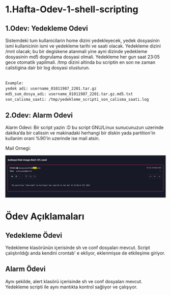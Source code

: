 # 1.Hafta-Odev-1-shell-scripting


## 1.Odev: Yedekleme Odevi

Sistemdeki tum kullanicilarin home dizini yedekleyecek, yedek dosyasinin ismi kullanicinin ismi ve yedekleme tarihi ve saati olacak. Yedekleme dizini /mnt olacak; bu bir degiskene atanmali yine ayni dizinde yedekleme dosyasinin md5 dogrulama dosyasi olmali. Yedekleme her gun saat 23:05 gece otomatik yapilmali.
/tmp dizini altinda bu scriptin en son ne zaman calistigina dair bir log dosyasi olusturun.

```bash

Example:  
yedek adi: username_01011987_2201.tar.gz
md5_sum_dosya_adi: username_01011987_2201.tar.gz.md5.txt
son_calisma_saati: /tmp/yedekleme_scripti_son_calisma_saati.log

```

## 2.Odev: Alarm Odevi

Alarm Odevi: Bir script yazin :D bu script GNU/Linux sunucunuzun uzerinde dakika’da bir calissin ve makinadaki herhangi bir diskin yada partition'in kullanim orani %90’in uzerinde ise mail atsin. 


Mail Ornegi:

![Alt text](example_ss/disk_alert.png?raw=True "Disk Alert Example")

# Ödev Açıklamaları

## Yedekleme Ödevi

Yedekleme klasörünün içerisinde sh ve conf dosyaları mevcut. Script çalıştırıldığı anda kendini crontab' e ekliyor, eklenmişse de etkileşime giriyor. 

## Alarm Ödevi

Aynı şekilde, alert klasörü içerisinde sh ve conf dosyaları mevcut. Yedekleme scripti ile aynı mantıkta kontrol sağlıyor ve çalışıyor.
